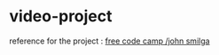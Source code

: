 # video-project
reference for the project : [free code camp /john smilga](https://github.com/john-smilga/javascript-basic-projects/tree/master/09-video)
